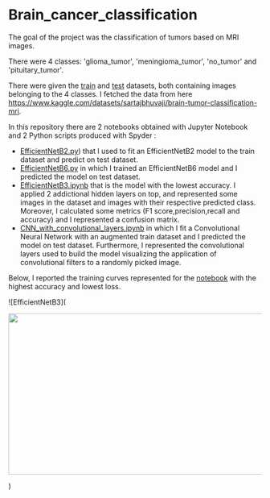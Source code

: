 # Brain_cancer_classification

The goal of the project was the classification of tumors based on MRI images.

There were 4 classes: 'glioma_tumor', 'meningioma_tumor', 'no_tumor' and 'pituitary_tumor'.

There were given the [train](https://github.com/Iron486/Brain_cancer_classification/tree/main/data/Training) and [test](https://github.com/Iron486/Brain_cancer_classification/tree/main/data/Training) datasets, both containing images belonging to the 4 classes. 
I fetched the data from here https://www.kaggle.com/datasets/sartajbhuvaji/brain-tumor-classification-mri.

In this repository there are 2 notebooks obtained with Jupyter Notebook and 2 Python scripts produced with Spyder :

- [EfficientNetB2.py](https://github.com/Iron486/Brain_cancer_classification/blob/main/EfficientNetB2.py)) that I used to fit an EfficientNetB2 model to the train dataset and predict on test dataset.
- [EfficientNetB6.py](https://github.com/Iron486/Brain_cancer_classification/blob/main/EfficientNetB6.py) in which I trained an EfficientNetB6 model and I predicted the model on test dataset.
- [EfficientNetB3.ipynb](https://github.com/Iron486/Brain_cancer_classification/blob/main/EfficientNetB3.ipynb) that is the model with the lowest accuracy. I applied 2 addictional hidden layers on top, and represented some images in the dataset and images with their respective predicted class. Moreover, I calculated some metrics (F1 score,precision,recall and accuracy) and I represented a confusion matrix.
- [CNN_with_convolutional_layers.ipynb](https://github.com/Iron486/Brain_cancer_classification/blob/main/CNN_with_convolutional_layers.ipynb) in which I fit a Convolutional Neural Network with an augmented train dataset and I predicted the model on test dataset. Furthermore, I represented the convolutional layers used to build the model visualizing the application of convolutional filters to a randomly picked image.


Below, I reported the training curves represented for the [notebook](https://github.com/Iron486/Brain_cancer_classification/blob/main/EfficientNetB3.ipynb) with the highest accuracy and lowest loss.

![EfficientNetB3](<p align="center"> <img src="https://user-images.githubusercontent.com/62444785/172028786-b25919f7-a963-4e51-8fb3-53a04633ce47.png" width="570" height="320"/>   </p>)
